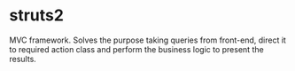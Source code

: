 struts2
=======

MVC framework. Solves the purpose taking queries from front-end, direct it to required action class and perform the business logic to present the results.
